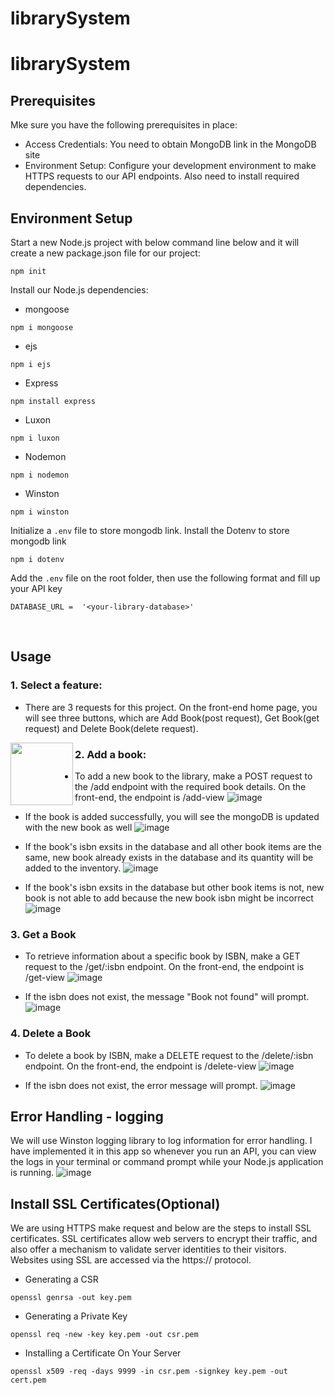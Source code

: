 # librarySystem
# librarySystem

## Prerequisites
Mke sure you have the following prerequisites in place:
- Access Credentials: You need to obtain MongoDB link in the MongoDB site
- Environment Setup: Configure your development environment to make HTTPS requests to our API endpoints. Also need to install required dependencies.

## Environment Setup
Start a new Node.js project with below command line below and it will create a new package.json file for our project:
```
npm init
```

Install our Node.js dependencies:
- mongoose
```
npm i mongoose
```
- ejs
```
npm i ejs
```
- Express
```
npm install express
```
- Luxon
```
npm i luxon
```
- Nodemon
```
npm i nodemon
```
- Winston
```
npm i winston
```

Initialize a `.env` file to store mongodb link.
Install the Dotenv to store mongodb link
```
npm i dotenv
```
Add the `.env` file on the root folder, then use the following format and fill up your API key
```
DATABASE_URL =  '<your-library-database>'
```
</br>

## Usage
### 1. Select a feature:
- There are 3 requests for this project. On the front-end home page, you will see three buttons, which are Add Book(post request), Get Book(get request) and Delete Book(delete request).
<img align="left" width="100" height="100" src="https://picsum.photos/100/100](https://github.com/msitu22/librarySystem/assets/112602900/9236c2f8-94bd-4318-bbd4-786a291c84a6">


### 2. Add a book:
- To add a new book to the library, make a POST request to the /add endpoint with the required book details. On the front-end, the endpoint is /add-view
![image](https://github.com/msitu22/librarySystem/assets/112602900/0e5b6e76-a68d-4f5d-80cc-4e65ac99d3ac)

- If the book is added successfully, you will see the mongoDB is updated with the new book as well
![image](https://github.com/msitu22/librarySystem/assets/112602900/cf68262e-1a35-4e6b-90dc-fd15b80ce95a)

- If the book's isbn exsits in the database and all other book items are the same, new book already exists in the database and its quantity will be added to the inventory.
![image](https://github.com/msitu22/librarySystem/assets/112602900/3bccd6a4-4ade-4f56-a97e-d536f15448cc)

- If the book's isbn exsits in the database but other book items is not, new book is not able to add because the new book isbn might be incorrect
![image](https://github.com/msitu22/librarySystem/assets/112602900/41b5b63e-1bea-4aac-8a0e-7cad56db0b53)

### 3. Get a Book
- To retrieve information about a specific book by ISBN, make a GET request to the /get/:isbn endpoint. On the front-end, the endpoint is /get-view
![image](https://github.com/msitu22/librarySystem/assets/112602900/cfd8de6b-d650-4046-afd0-45c6895e427b)

- If the isbn does not exist, the message "Book not found" will prompt.
![image](https://github.com/msitu22/librarySystem/assets/112602900/26ae6774-aaf6-4f0b-948b-aca08a6f21e0)
 

### 4. Delete a Book
- To delete a book by ISBN, make a DELETE request to the /delete/:isbn endpoint. On the front-end, the endpoint is /delete-view
![image](https://github.com/msitu22/librarySystem/assets/112602900/040b8652-36f7-45e8-8b02-148c93d8326f)

- If the isbn does not exist, the error message will prompt.
![image](https://github.com/msitu22/librarySystem/assets/112602900/ba0f0d03-6f1c-481d-8a8e-38a4033ef266)


## Error Handling - logging
We will use Winston logging library to log information for error handling. I have implemented it in this app so whenever you run an API, you can view the logs in your terminal or command prompt while your Node.js application is running. 
![image](https://github.com/msitu22/librarySystem/assets/112602900/f937b3a2-9f0e-4584-969b-79ae4838a25d)


## Install SSL Certificates(Optional)
We are using HTTPS make request and below are the steps to install SSL certificates. SSL certificates allow web servers to encrypt their traffic, and also offer a mechanism to validate server identities to their visitors. Websites using SSL are accessed via the https:// protocol.

- Generating a CSR 
```
openssl genrsa -out key.pem
```

- Generating a Private Key
```
openssl req -new -key key.pem -out csr.pem
```

- Installing a Certificate On Your Server
```
openssl x509 -req -days 9999 -in csr.pem -signkey key.pem -out cert.pem
```
